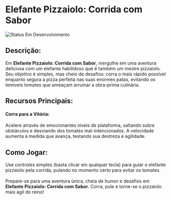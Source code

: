 # Elefante Pizzaiolo: Corrida com Sabor
<img alt="Status Em Desenvolvimento" src="https://img.shields.io/badge/STATUS-EM%20DESENVOLVIMENTO-green">

## Descrição:

Em **Elefante Pizzaiolo: Corrida com Sabor**, mergulhe em uma aventura deliciosa com um elefante habilidoso que é também um mestre pizzaiolo. <br/>
Seu objetivo é simples, mas cheio de desafios: corra o mais rápido possível enquanto segura a pizza perfeita nas suas enormes patas, evitando os temíveis tomates que ameaçam arruinar a obra-prima culinária.

## Recursos Principais:

#### Corra para a Vitória: 
Acelere através de emocionantes níveis de plataforma, saltando sobre obstáculos e desviando dos tomates mal-intencionados. A velocidade aumenta à medida que avança, testando sua destreza e agilidade.

## Como Jogar:

Use controles simples (basta clicar em qualquer tecla) para guiar o elefante pizzaiolo pela corrida, pulando no momento certo para evitar os tomates. </br> 
</br> 
Prepare-se para uma aventura única, cheia de humor e desafios em **Elefante Pizzaiolo: Corrida com Sabor**. Corra, pule e torne-se o pizzaiolo mais ágil do reino!
